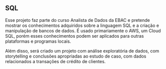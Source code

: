 ## **SQL**

Esse projeto faz parte do curso Analista de Dados da EBAC e pretende mostrar os conhecimentos adquiridos sobre a linguagem SQL e a criação e manipulação de bancos de dados. É usado primariamente o AWS, um Cloud SQL, porém esses conhecimentos podem ser aplicados para outras plataformas e programas locais.

Além disso, será criado um projeto com análise exploratória de dados, com storytelling e conclusões apropriadas ao estudo de caso, com dados relacionados a transações de crédito de clientes.
